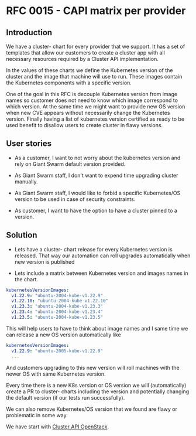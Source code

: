 # RFC 0015 - CAPI matrix per provider

## Introduction

We have a cluster-<provider> chart for every provider that we support. It has a set of templates that allow our customers to create a cluster app with all necessary resources required by a Cluster API implementation. 

In the values of these charts we define the Kubernetes version of the cluster and the image that machine will use to run. These images contain the Kubernetes components with a specific version. 

One of the goal in this RFC is decouple Kubernetes version from image names so customer does not need to know which image correspond to which version. At the same time we might want to provide new OS version when new CVE appears without necessarily change the Kubernetes version. Finally having a list of kubernetes version certified as ready to be used benefit to disallow users to create cluster in flawy versions.

## User stories

- As a customer, I want to not worry about the kubernetes version and rely on Giant Swarm default version provided.

- As Giant Swarm staff, I don't want to expend time upgrading cluster manually.

- As Giant Swarm staff, I would like to forbid a specific Kubernetes/OS version to be used in case of security constraints.

- As customer, I want to have the option to have a cluster pinned to a version.

## Solution

- Lets have a cluster-<provider> chart release for every Kubernetes version is released. That way our automation can roll upgrades automatically when new version is published

- Lets include a matrix between Kubernetes version and images names in the chart.

```yaml
kubernetesVersionImages:
  v1.22.9: "ubuntu-2004-kube-v1.22.9"
  v1.22.10: "ubuntu-2004-kube-v1.22.10"
  v1.23.3: "ubuntu-2004-kube-v1.23.3"
  v1.23.4: "ubuntu-2004-kube-v1.23.4"
  v1.23.5: "ubuntu-2004-kube-v1.23.5"
```

This will help users to have to think about image names and I same time we can release a new OS version automatically like

```yaml
kubernetesVersionImages:
  v1.22.9: "ubuntu-2005-kube-v1.22.9"
  ...
```

And customers upgrading to this new version will roll machines with the newer OS with same Kubernetes version.

Every time there is a new K8s version or OS version we will (automatically) create a PR to cluster-<provider> charts including the version and potentially changing the default version (if our tests run successfully).

We can also remove Kubernetes/OS version that we found are flawy or problematic in some way.

We have start with [Cluster API OpenStack](https://github.com/giantswarm/cluster-openstack/pull/125).
